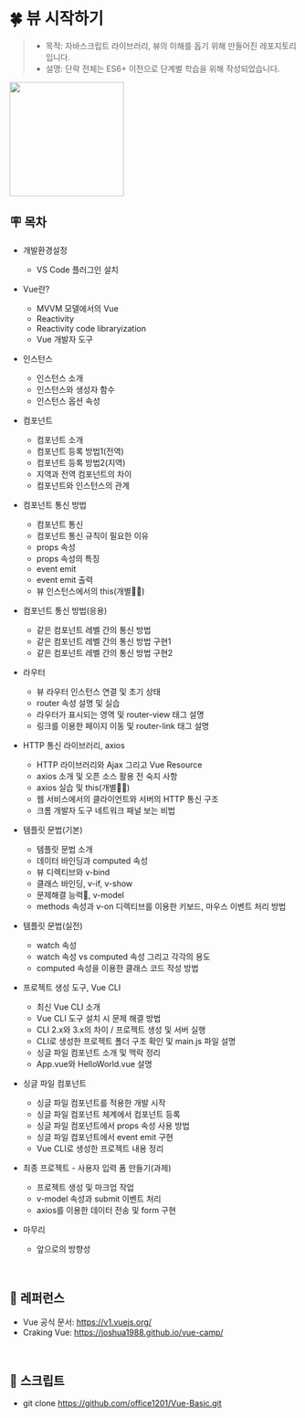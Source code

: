 # 🍀 뷰 시작하기

> - 목적: 자바스크립트 라이브러리, 뷰의 이해를 돕기 위해 만들어진 레포지토리입니다.
> - 설명: 단락 전체는 ES6+ 이전으로 단계별 학습을 위해 작성되었습니다.

  <img width="200" src="https://user-images.githubusercontent.com/75716128/124748410-0d6b7c80-df5e-11eb-9777-5d8ad944746b.png">

## 🪧 목차

- 개발환경설정

  - VS Code 플러그인 설치

- Vue란?

  - MVVM 모델에서의 Vue
  - Reactivity
  - Reactivity code libraryization
  - Vue 개발자 도구

- 인스턴스

  - 인스턴스 소개
  - 인스턴스와 생성자 함수
  - 인스턴스 옵션 속성

- 컴포넌트

  - 컴포넌트 소개
  - 컴포넌트 등록 방법1(전역)
  - 컴포넌트 등록 방법2(지역)
  - 지역과 전역 컴포넌트의 차이
  - 컴포넌트와 인스턴스의 관계

- 컴포넌트 통신 방법

  - 컴포넌트 통신
  - 컴포넌트 통신 규칙이 필요한 이유
  - props 속성
  - props 속성의 특징
  - event emit
  - event emit 출력
  - 뷰 인스턴스에서의 this(개별✍🏻)

- 컴포넌트 통신 방법(응용)

  - 같은 컴포넌트 레벨 간의 통신 방법
  - 같은 컴포넌트 레벨 간의 통신 방법 구현1
  - 같은 컴포넌트 레벨 간의 통신 방법 구현2

- 라우터

  - 뷰 라우터 인스턴스 연결 및 초기 상태
  - router 속성 설명 및 실습
  - 라우터가 표시되는 영역 및 router-view 태그 설명
  - 링크를 이용한 페이지 이동 및 router-link 태그 설명

- HTTP 통신 라이브러리, axios

  - HTTP 라이브러리와 Ajax 그리고 Vue Resource
  - axios 소개 및 오픈 소스 활용 전 숙지 사항
  - axios 실습 및 this(개별✍🏻)
  - 웹 서비스에서의 클라이언트와 서버의 HTTP 통신 구조
  - 크롬 개발자 도구 네트워크 패널 보는 비법

- 템플릿 문법(기본)

  - 템플릿 문법 소개
  - 데이터 바인딩과 computed 속성
  - 뷰 디렉티브와 v-bind
  - 클래스 바인딩, v-if, v-show
  - 문제해결 능력👀, v-model
  - methods 속성과 v-on 디렉티브를 이용한 키보드, 마우스 이벤트 처리 방법

- 템플릿 문법(실전)

  - watch 속성
  - watch 속성 vs computed 속성 그리고 각각의 용도
  - computed 속성을 이용한 클래스 코드 작성 방법

- 프로젝트 생성 도구, Vue CLI

  - 최신 Vue CLI 소개
  - Vue CLI 도구 설치 시 문제 해결 방법
  - CLI 2.x와 3.x의 차이 / 프로젝트 생성 및 서버 실행
  - CLI로 생성한 프로젝트 폴더 구조 확인 및 main.js 파일 설명
  - 싱글 파일 컴포넌트 소개 및 맥락 정리
  - App.vue와 HelloWorld.vue 설명

- 싱글 파일 컴포넌트

  - 싱글 파일 컴포넌트를 적용한 개발 시작
  - 싱글 파일 컴포넌트 체계에서 컴포넌트 등록
  - 싱글 파일 컴포넌트에서 props 속성 사용 방법
  - 싱글 파일 컴포넌트에서 event emit 구현
  - Vue CLI로 생성한 프로젝트 내용 정리

- 최종 프로젝트 - 사용자 입력 폼 만들기(과제)

  - 프로젝트 생성 및 마크업 작업
  - v-model 속성과 submit 이벤트 처리
  - axios를 이용한 데이터 전송 및 form 구현

- 마무리

  - 앞으로의 방향성

<br>

## 📝 레퍼런스

- Vue 공식 문서: https://v1.vuejs.org/
- Craking Vue: https://joshua1988.github.io/vue-camp/

<br>

## 🎨 스크립트

- git clone https://github.com/office1201/Vue-Basic.git

<br>
